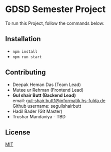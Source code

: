 # GDSD Semester Project

To run this Project, follow the commands below:

## Installation

- ```npm install```
- ```npm run start```

## Contributing

- Deepak Heman Das (Team Lead)
- Mutee ur Rehman (Frontend Lead)
- <b>Gul shair Butt (Backend Lead)</b> </br>
  email: gul-shair.butt1@informatik.hs-fulda.de</br>
  Github username: segullshairbutt</br>
- Hadil Bader (Git Master)
- Trushar Mandaviya - TBD

## License
[MIT](https://choosealicense.com/licenses/mit/)
